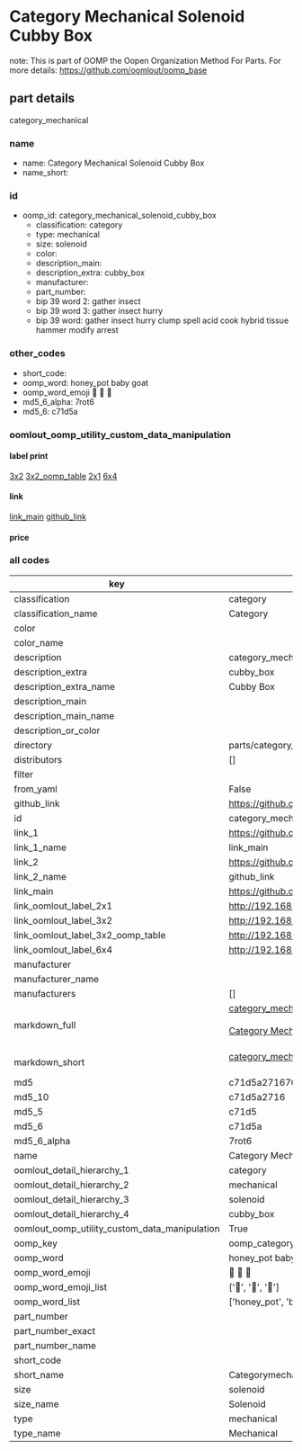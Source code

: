 # Category Mechanical Solenoid Cubby Box  

note: This is part of OOMP the Oopen Organization Method For Parts. For more details: https://github.com/oomlout/oomp_base

##  part details



category_mechanical

### name
* name: Category Mechanical Solenoid Cubby Box
* name_short: 
### id
* oomp_id: category_mechanical_solenoid_cubby_box
  * classification: category
  * type: mechanical
  * size: solenoid
  * color: 
  * description_main: 
  * description_extra: cubby_box
  * manufacturer: 
  * part_number: 
  * bip 39 word 2: gather insect
  * bip 39 word 3: gather insect hurry
  * bip 39 word: gather insect hurry clump spell acid cook hybrid tissue hammer modify arrest

### other_codes
* short_code: 
* oomp_word: honey_pot baby goat
* oomp_word_emoji :honey_pot: :baby: :goat:
* md5_6_alpha: 7rot6
* md5_6: c71d5a






### oomlout_oomp_utility_custom_data_manipulation
#### label print
[3x2](http://192.168.1.245:1112/?label=oomp%207rot6)
[3x2_oomp_table](http://192.168.1.107:1112/?label=oomp%207rot6)
[2x1](http://192.168.1.242:1112/?label=oomp%207rot6)
[6x4](http://192.168.1.55:1112/?label=oomp%207rot6)    

#### link

[link_main](https://github.com/oomlout/oomlout_oomp_current_version_messy/tree/main/parts/category_mechanical_solenoid_cubby_box) [github_link](https://github.com/oomlout/oomlout_oomp_part_src/tree/main/parts/category_mechanical_solenoid_cubby_box)                             

#### price







### all codes 
| key | value |  
| --- | --- |  
| classification | category |  
| classification_name | Category |  
| color |  |  
| color_name |  |  
| description | category_mechanical |  
| description_extra | cubby_box |  
| description_extra_name | Cubby Box |  
| description_main |  |  
| description_main_name |  |  
| description_or_color |   |  
| directory | parts/category_mechanical_solenoid_cubby_box |  
| distributors | [] |  
| filter |  |  
| from_yaml | False |  
| github_link | https://github.com/oomlout/oomlout_oomp_part_src/tree/main/parts/category_mechanical_solenoid_cubby_box |  
| id | category_mechanical_solenoid_cubby_box |  
| link_1 | https://github.com/oomlout/oomlout_oomp_current_version_messy/tree/main/parts/category_mechanical_solenoid_cubby_box |  
| link_1_name | link_main |  
| link_2 | https://github.com/oomlout/oomlout_oomp_part_src/tree/main/parts/category_mechanical_solenoid_cubby_box |  
| link_2_name | github_link |  
| link_main | https://github.com/oomlout/oomlout_oomp_current_version_messy/tree/main/parts/category_mechanical_solenoid_cubby_box |  
| link_oomlout_label_2x1 | http://192.168.1.242:1112/?label=oomp%207rot6 |  
| link_oomlout_label_3x2 | http://192.168.1.245:1112/?label=oomp%207rot6 |  
| link_oomlout_label_3x2_oomp_table | http://192.168.1.107:1112/?label=oomp%207rot6 |  
| link_oomlout_label_6x4 | http://192.168.1.55:1112/?label=oomp%207rot6 |  
| manufacturer |  |  
| manufacturer_name |  |  
| manufacturers | [] |  
| markdown_full | [category_mechanical_solenoid_cubby_box](https://github.com/oomlout/oomlout_oomp_current_version_messy/tree/main/parts/category_mechanical_solenoid_cubby_box)<br>[](https://github.com/oomlout/oomlout_oomp_current_version_messy/tree/main/parts/category_mechanical_solenoid_cubby_box)<br>[Category Mechanical Solenoid Cubby Box](https://github.com/oomlout/oomlout_oomp_current_version_messy/tree/main/parts/category_mechanical_solenoid_cubby_box)<br><br> |  
| markdown_short | [category_mechanical_solenoid_cubby_box](https://github.com/oomlout/oomlout_oomp_current_version_messy/tree/main/parts/category_mechanical_solenoid_cubby_box)<br><br> |  
| md5 | c71d5a27167005f407e892c4df5d4303 |  
| md5_10 | c71d5a2716 |  
| md5_5 | c71d5 |  
| md5_6 | c71d5a |  
| md5_6_alpha | 7rot6 |  
| name | Category Mechanical Solenoid Cubby Box |  
| oomlout_detail_hierarchy_1 | category |  
| oomlout_detail_hierarchy_2 | mechanical |  
| oomlout_detail_hierarchy_3 | solenoid |  
| oomlout_detail_hierarchy_4 | cubby_box |  
| oomlout_oomp_utility_custom_data_manipulation | True |  
| oomp_key | oomp_category_mechanical_solenoid_cubby_box |  
| oomp_word | honey_pot baby goat |  
| oomp_word_emoji | :honey_pot: :baby: :goat: |  
| oomp_word_emoji_list | [':honey_pot:', ':baby:', ':goat:'] |  
| oomp_word_list | ['honey_pot', 'baby', 'goat'] |  
| part_number |  |  
| part_number_exact |  |  
| part_number_name |  |  
| short_code |  |  
| short_name | Categorymechanical |  
| size | solenoid |  
| size_name | Solenoid |  
| type | mechanical |  
| type_name | Mechanical |  
